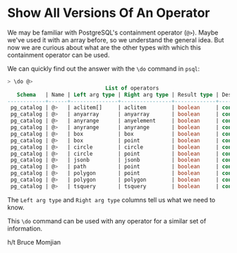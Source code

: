 # Show All Versions Of An Operator

We may be familiar with PostgreSQL's containment operator (`@>`). Maybe we've used it with an array before, so we understand the general idea. But now we are curious about what are the other types with which this containment operator can be used.

We can quickly find out the answer with the `\do` command in `psql`:

```sql
> \do @>
                               List of operators
   Schema   | Name | Left arg type | Right arg type | Result type | Description
------------+------+---------------+----------------+-------------+-------------
 pg_catalog | @>   | aclitem[]     | aclitem        | boolean     | contains
 pg_catalog | @>   | anyarray      | anyarray       | boolean     | contains
 pg_catalog | @>   | anyrange      | anyelement     | boolean     | contains
 pg_catalog | @>   | anyrange      | anyrange       | boolean     | contains
 pg_catalog | @>   | box           | box            | boolean     | contains
 pg_catalog | @>   | box           | point          | boolean     | contains
 pg_catalog | @>   | circle        | circle         | boolean     | contains
 pg_catalog | @>   | circle        | point          | boolean     | contains
 pg_catalog | @>   | jsonb         | jsonb          | boolean     | contains
 pg_catalog | @>   | path          | point          | boolean     | contains
 pg_catalog | @>   | polygon       | point          | boolean     | contains
 pg_catalog | @>   | polygon       | polygon        | boolean     | contains
 pg_catalog | @>   | tsquery       | tsquery        | boolean     | contains
```

The `Left arg type` and `Right arg type` columns tell us what we need to know.

This `\do` command can be used with any operator for a similar set of information.

h/t Bruce Momjian
